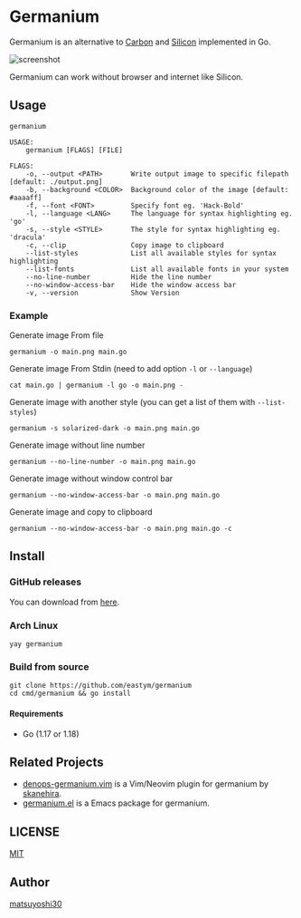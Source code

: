 # Germanium

Germanium is an alternative to [Carbon](https://github.com/carbon-app/carbon) and [Silicon](https://github.com/Aloxaf/silicon) implemented in Go.

![screenshot](assets/img/sample.png)

Germanium can work without browser and internet like Silicon.


## Usage

```
germanium

USAGE:
    germanium [FLAGS] [FILE]

FLAGS:
    -o, --output <PATH>       Write output image to specific filepath [default: ./output.png]
    -b, --background <COLOR>  Background color of the image [default: #aaaaff]
    -f, --font <FONT>         Specify font eg. 'Hack-Bold'
    -l, --language <LANG>     The language for syntax highlighting eg. 'go'
    -s, --style <STYLE>       The style for syntax highlighting eg. 'dracula'
    -c, --clip                Copy image to clipboard
    --list-styles             List all available styles for syntax highlighting
    --list-fonts              List all available fonts in your system
    --no-line-number          Hide the line number
    --no-window-access-bar    Hide the window access bar
    -v, --version             Show Version
```

### Example

Generate image From file

```
germanium -o main.png main.go
```

Generate image From Stdin (need to add option `-l` or `--language`)

```
cat main.go | germanium -l go -o main.png -
```

Generate image with another style (you can get a list of them with `--list-styles`)

```
germanium -s solarized-dark -o main.png main.go
```

Generate image without line number

```
germanium --no-line-number -o main.png main.go
```

Generate image without window control bar

```
germanium --no-window-access-bar -o main.png main.go
```

Generate image and copy to clipboard

```
germanium --no-window-access-bar -o main.png main.go -c
```

## Install

### GitHub releases

You can download from [here](https://github.com/eastym/germanium/releases).

### Arch Linux

```
yay germanium
```

### Build from source

```
git clone https://github.com/eastym/germanium
cd cmd/germanium && go install
```

#### Requirements

- Go (1.17 or 1.18)

## Related Projects

- [denops-germanium.vim](https://github.com/skanehira/denops-germanium.vim) is a Vim/Neovim plugin for germanium by [skanehira](https://github.com/skanehira).
- [germanium.el](https://github.com/eastym/germanium-el) is a Emacs package for germanium.

## LICENSE

[MIT](./LICENSE)


## Author

[matsuyoshi30](https://twitter.com/matsuyoshi30)

